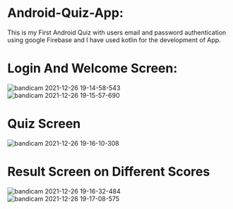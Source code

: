 # Android-Quiz-App:
This is my First Android Quiz with users email and password authentication using google Firebase and I have used kotlin for the development of App.

# Login And Welcome Screen:
![bandicam 2021-12-26 19-14-58-543](https://user-images.githubusercontent.com/92587193/147444561-a301bdb1-e1c8-4122-8d6b-9de102f806ef.jpg) ![bandicam 2021-12-26 19-15-57-690](https://user-images.githubusercontent.com/92587193/147444655-9e90219c-3c65-45a6-bfd7-28c96d147267.jpg)

# Quiz Screen
![bandicam 2021-12-26 19-16-10-308](https://user-images.githubusercontent.com/92587193/147444848-b13e73d1-ba2e-4b64-93cc-155d67f26f17.jpg)

# Result Screen on Different Scores
![bandicam 2021-12-26 19-16-32-484](https://user-images.githubusercontent.com/92587193/147444921-eafc5f2c-53aa-4fca-9b6d-03a83ff40701.jpg)
![bandicam 2021-12-26 19-17-08-575](https://user-images.githubusercontent.com/92587193/147444940-1c752317-4f6c-4bd7-ab83-ba8333220e9a.jpg)
